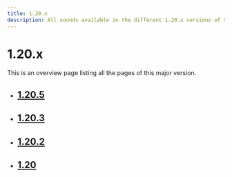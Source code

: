 ```yaml
---
title: 1.20.x
description: All sounds available in the different 1.20.x versions of Spigot.
---
```


# 1.20.x

This is an overview page listing all the pages of this major version.

<div class="grid cards" markdown>

- ## [1.20.5](1.20.5.md)
- ## [1.20.3](1.20.3.md)
- ## [1.20.2](1.20.2.md)
- ## [1.20](1.20.md)

</div>
